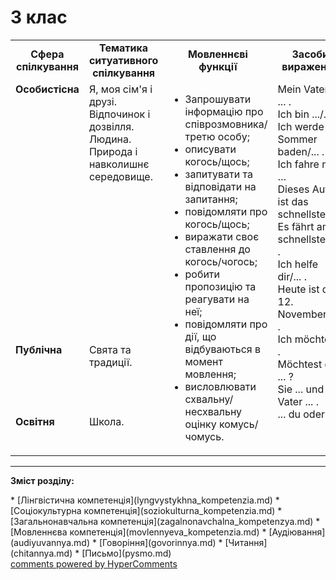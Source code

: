 <div id="hypercomments_widget" class="js-hypercomments-widget invisible"></div>

# 3 клас

<table>
  <tr>
    <td width="10%" align="center"><b>Сфера спілкування</b></td>
    <td width="10%" align="center"><b>Тематика ситуативного спілкування</b></td>
    <td width="40%" align="center"><b>Мовленнєві функції</b></td>
    <td width="60%" align="center"><b>Засоби вираження</b></td>
  </tr>
  <tr>
    <td width="10%" style="vertical-align:top !important;">
<b>Особистісна</b></td>
    <td width="10%" style="vertical-align:top !important;">
Я, моя сім'я і друзі.<br>
Відпочинок і дозвілля.<br>
Людина.<br>
Природа і навколишнє середовище.</td>
    <td width="40%" style="vertical-align:top !important;" rowspan="3">
<ul type="disc">
<li>Запрошувати інформацію про співрозмовника/третю особу;</li>
<li>описувати когось/щось;</li>
<li>запитувати та відповідати на запитання;</li>
<li>повідомляти про когось/щось;</li>
<li>виражати своє ставлення до когось/чогось;</li>
<li>робити пропозицію та реагувати на неї;</li>
<li>повідомляти про дії, що відбуваються  в момент мовлення;</li>
<li>висловлювати схвальну/несхвальну оцінку комусь/чомусь.</li>
</ul>
</td>
    <td width="60%" style="vertical-align:top !important;" rowspan="3">
Mein Vater ist ... .<br>
Ich bin .../... .<br>
Ich werde im Sommer baden/... . <br>
Ich fahre mit …<br>
Dieses Auto ist das schnellste/... . Es fährt am schnellsten/... .  <br>
Ich helfe dir/... .<br>
Heute ist der 12. November/... . <br>
Ich möchte ... . <br>
Möchtest du ... ?<br>
Sie ... und der Vater ... .<br>
... du oder ...?<br>
</td>
  </tr>
<tr>
    <td width="10%" style="vertical-align:top !important;">
<b>Публічна</b></td>
    <td width="10%" style="vertical-align:top !important;">
Свята та традиції.</td>
</tr>
<tr>
    <td width="10%" style="vertical-align:top !important;">
<b>Освітня</b></td>
    <td width="10%" style="vertical-align:top !important;">
Школа.</td>
</tr>
</table>

<hr>
<p><b>Зміст розділу:</b></p>
   * [Лінгвістична компетенція](lyngvystykhna_kompetenzia.md)
   * [Соціокультурна компетенція](soziokulturna_kompetenzia.md)
   * [Загальнонавчальна компетенція](zagalnonavchalna_kompetenzya.md)
   * [Мовленнєва компетенція](movlennyeva_kompetenzia.md)
       * [Аудіювання](audiyuvannya.md)
       * [Говоріння](govorinnya.md)
       * [Читання](chitannya.md)
       * [Письмо](pysmo.md)

<div class="js-hypercomments-container">
    <a href="http://hypercomments.com" class="hc-link" title="comments widget">comments powered by HyperComments</a>
</div>